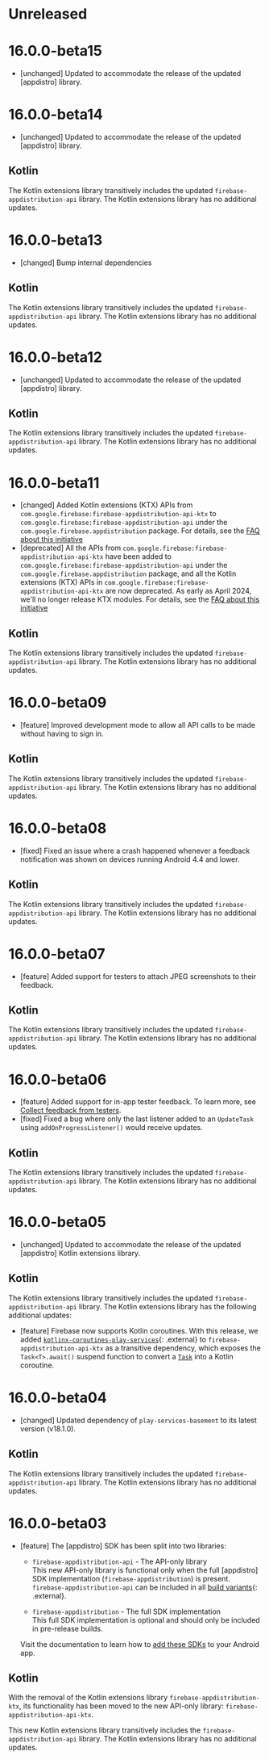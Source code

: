 # Unreleased

# 16.0.0-beta15
* [unchanged] Updated to accommodate the release of the updated
  [appdistro] library.

# 16.0.0-beta14
* [unchanged] Updated to accommodate the release of the updated
  [appdistro] library.


## Kotlin
The Kotlin extensions library transitively includes the updated
`firebase-appdistribution-api` library. The Kotlin extensions library has no additional
updates.

# 16.0.0-beta13
* [changed] Bump internal dependencies


## Kotlin
The Kotlin extensions library transitively includes the updated
`firebase-appdistribution-api` library. The Kotlin extensions library has no additional
updates.

# 16.0.0-beta12
* [unchanged] Updated to accommodate the release of the updated
  [appdistro] library.


## Kotlin
The Kotlin extensions library transitively includes the updated
`firebase-appdistribution-api` library. The Kotlin extensions library has no additional
updates.

# 16.0.0-beta11
* [changed] Added Kotlin extensions (KTX) APIs from
  `com.google.firebase:firebase-appdistribution-api-ktx`
  to `com.google.firebase:firebase-appdistribution-api` under the
  `com.google.firebase.appdistribution` package.
  For details, see the
  [FAQ about this initiative](https://firebase.google.com/docs/android/kotlin-migration)
* [deprecated] All the APIs from `com.google.firebase:firebase-appdistribution-api-ktx` have been
  added to
  `com.google.firebase:firebase-appdistribution-api` under the
  `com.google.firebase.appdistribution` package,
  and all the Kotlin extensions (KTX) APIs in `com.google.firebase:firebase-appdistribution-api-ktx`
  are now deprecated. As early as April 2024, we'll no longer release KTX modules. For details,
  see the
  [FAQ about this initiative](https://firebase.google.com/docs/android/kotlin-migration)


## Kotlin
The Kotlin extensions library transitively includes the updated
`firebase-appdistribution-api` library. The Kotlin extensions library has no additional
updates.

# 16.0.0-beta09
* [feature] Improved development mode to allow all API calls to be made without having to sign in.


## Kotlin
The Kotlin extensions library transitively includes the updated
`firebase-appdistribution-api` library. The Kotlin extensions library has no
additional updates.

# 16.0.0-beta08
* [fixed] Fixed an issue where a crash happened whenever a feedback
  notification was shown on devices running Android 4.4 and lower.


## Kotlin
The Kotlin extensions library transitively includes the updated
`firebase-appdistribution-api` library. The Kotlin extensions library has no
additional updates.

# 16.0.0-beta07
* [feature] Added support for testers to attach JPEG screenshots to their
  feedback.


## Kotlin
The Kotlin extensions library transitively includes the updated
`firebase-appdistribution-api` library. The Kotlin extensions library has no
additional updates.

# 16.0.0-beta06
* [feature] Added support for in-app tester feedback. To learn more, see
  [Collect feedback from testers](/docs/app-distribution/collect-feedback-from-testers?platform=android).
* [fixed] Fixed a bug where only the last listener added to an `UpdateTask`
  using `addOnProgressListener()` would receive updates.


## Kotlin
The Kotlin extensions library transitively includes the updated
`firebase-appdistribution-api` library. The Kotlin extensions library has no additional
updates.

# 16.0.0-beta05
* [unchanged] Updated to accommodate the release of the updated
  [appdistro] Kotlin extensions library.


## Kotlin
The Kotlin extensions library transitively includes the updated
  `firebase-appdistribution-api` library. The Kotlin extensions library has
  the following additional updates:

* [feature] Firebase now supports Kotlin coroutines.
  With this release, we added
  [`kotlinx-coroutines-play-services`](https://kotlinlang.org/api/kotlinx.coroutines/kotlinx-coroutines-play-services/){: .external}
  to `firebase-appdistribution-api-ktx` as a transitive dependency, which
  exposes the `Task<T>.await()` suspend function to convert a
  [`Task`](https://developers.google.com/android/guides/tasks)
  into a Kotlin coroutine.

# 16.0.0-beta04
* [changed] Updated dependency of `play-services-basement` to its latest
  version (v18.1.0).


## Kotlin
The Kotlin extensions library transitively includes the updated
`firebase-appdistribution-api` library. The Kotlin extensions library has no
additional updates.

# 16.0.0-beta03
* [feature] The [appdistro] SDK has been split into two libraries:

  * `firebase-appdistribution-api` - The API-only library<br>
    This new API-only library is functional only when the full
    [appdistro] SDK implementation (`firebase-appdistribution`) is present.
    `firebase-appdistribution-api` can be included in all
    [build variants](https://developer.android.com/studio/build/build-variants){: .external}.

  * `firebase-appdistribution` - The full SDK implementation<br>
    This full SDK implementation is optional and should only be included in
    pre-release builds.

  Visit the documentation to learn how to
  [add these SDKs](/docs/app-distribution/set-up-alerts?platform=android#add-appdistro)
  to your Android app.


## Kotlin
With the removal of the Kotlin extensions library
`firebase-appdistribution-ktx`, its functionality has been moved to the new
API-only library: `firebase-appdistribution-api-ktx`.

This new Kotlin extensions library transitively includes the
`firebase-appdistribution-api` library. The Kotlin extensions library has no
additional updates.


